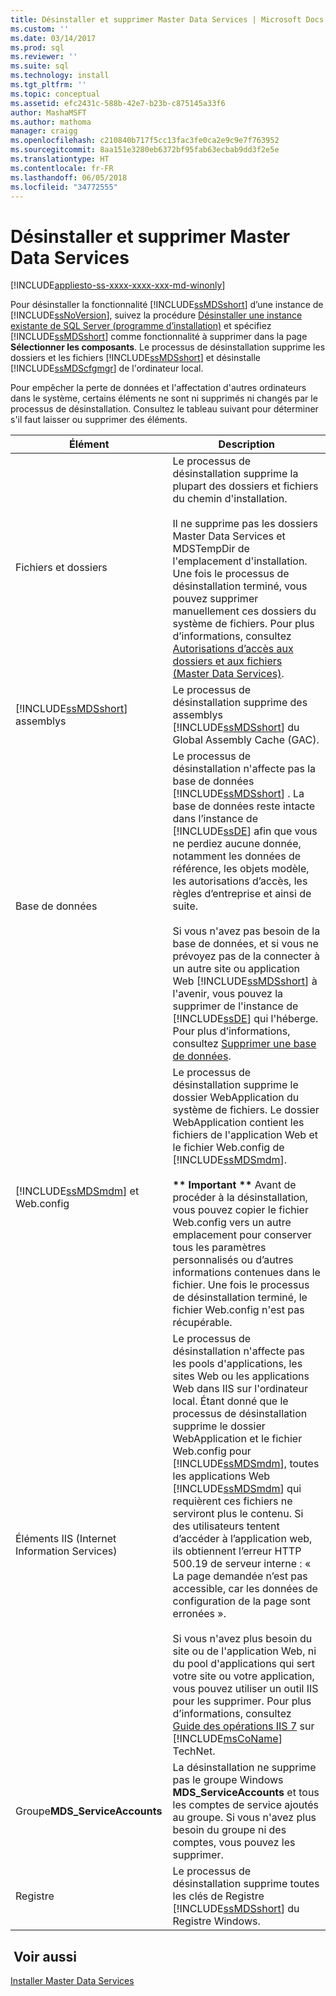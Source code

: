 ```yaml
---
title: Désinstaller et supprimer Master Data Services | Microsoft Docs
ms.custom: ''
ms.date: 03/14/2017
ms.prod: sql
ms.reviewer: ''
ms.suite: sql
ms.technology: install
ms.tgt_pltfrm: ''
ms.topic: conceptual
ms.assetid: efc2431c-588b-42e7-b23b-c875145a33f6
author: MashaMSFT
ms.author: mathoma
manager: craigg
ms.openlocfilehash: c210840b717f5cc13fac3fe0ca2e9c9e7f763952
ms.sourcegitcommit: 8aa151e3280eb6372bf95fab63ecbab9dd3f2e5e
ms.translationtype: HT
ms.contentlocale: fr-FR
ms.lasthandoff: 06/05/2018
ms.locfileid: "34772555"
---
```

# <a name="uninstall-and-remove-master-data-services"></a>Désinstaller et supprimer Master Data Services
[!INCLUDE[appliesto-ss-xxxx-xxxx-xxx-md-winonly](../../includes/appliesto-ss-xxxx-xxxx-xxx-md-winonly.md)]

  Pour désinstaller la fonctionnalité [!INCLUDE[ssMDSshort](../../includes/ssmdsshort-md.md)] d’une instance de [!INCLUDE[ssNoVersion](../../includes/ssnoversion-md.md)], suivez la procédure [Désinstaller une instance existante de SQL Server &#40;programme d’installation&#41;](../../sql-server/install/uninstall-an-existing-instance-of-sql-server-setup.md) et spécifiez [!INCLUDE[ssMDSshort](../../includes/ssmdsshort-md.md)] comme fonctionnalité à supprimer dans la page **Sélectionner les composants**. Le processus de désinstallation supprime les dossiers et les fichiers [!INCLUDE[ssMDSshort](../../includes/ssmdsshort-md.md)] et désinstalle [!INCLUDE[ssMDScfgmgr](../../includes/ssmdscfgmgr-md.md)] de l'ordinateur local.  
  
 Pour empêcher la perte de données et l'affectation d'autres ordinateurs dans le système, certains éléments ne sont ni supprimés ni changés par le processus de désinstallation. Consultez le tableau suivant pour déterminer s'il faut laisser ou supprimer des éléments.  
  
|Élément|Description|  
|----------|-----------------|  
|Fichiers et dossiers|Le processus de désinstallation supprime la plupart des dossiers et fichiers du chemin d'installation.<br /><br /> Il ne supprime pas les dossiers Master Data Services et MDSTempDir de l'emplacement d'installation. Une fois le processus de désinstallation terminé, vous pouvez supprimer manuellement ces dossiers du système de fichiers. Pour plus d’informations, consultez [Autorisations d’accès aux dossiers et aux fichiers &#40;Master Data Services&#41;](../../master-data-services/folder-and-file-permissions-master-data-services.md).|  
|[!INCLUDE[ssMDSshort](../../includes/ssmdsshort-md.md)] assemblys|Le processus de désinstallation supprime des assemblys [!INCLUDE[ssMDSshort](../../includes/ssmdsshort-md.md)] du Global Assembly Cache (GAC).|  
|Base de données|Le processus de désinstallation n'affecte pas la base de données [!INCLUDE[ssMDSshort](../../includes/ssmdsshort-md.md)] . La base de données reste intacte dans l’instance de [!INCLUDE[ssDE](../../includes/ssde-md.md)] afin que vous ne perdiez aucune donnée, notamment les données de référence, les objets modèle, les autorisations d’accès, les règles d’entreprise et ainsi de suite.<br /><br /> Si vous n'avez pas besoin de la base de données, et si vous ne prévoyez pas de la connecter à un autre site ou application Web [!INCLUDE[ssMDSshort](../../includes/ssmdsshort-md.md)] à l'avenir, vous pouvez la supprimer de l'instance de [!INCLUDE[ssDE](../../includes/ssde-md.md)] qui l'héberge. Pour plus d’informations, consultez [Supprimer une base de données](../../relational-databases/databases/delete-a-database.md).|  
|[!INCLUDE[ssMDSmdm](../../includes/ssmdsmdm-md.md)] et Web.config|Le processus de désinstallation supprime le dossier WebApplication du système de fichiers. Le dossier WebApplication contient les fichiers de l'application Web et le fichier Web.config de [!INCLUDE[ssMDSmdm](../../includes/ssmdsmdm-md.md)].<br /><br /> **\*\* Important \*\*** Avant de procéder à la désinstallation, vous pouvez copier le fichier Web.config vers un autre emplacement pour conserver tous les paramètres personnalisés ou d’autres informations contenues dans le fichier. Une fois le processus de désinstallation terminé, le fichier Web.config n'est pas récupérable.|  
|Éléments IIS (Internet Information Services)|Le processus de désinstallation n'affecte pas les pools d'applications, les sites Web ou les applications Web dans IIS sur l'ordinateur local. Étant donné que le processus de désinstallation supprime le dossier WebApplication et le fichier Web.config pour [!INCLUDE[ssMDSmdm](../../includes/ssmdsmdm-md.md)], toutes les applications Web [!INCLUDE[ssMDSmdm](../../includes/ssmdsmdm-md.md)] qui requièrent ces fichiers ne serviront plus le contenu. Si des utilisateurs tentent d’accéder à l’application web, ils obtiennent l’erreur HTTP 500.19 de serveur interne : « La page demandée n’est pas accessible, car les données de configuration de la page sont erronées ».<br /><br /> Si vous n'avez plus besoin du site ou de l'application Web, ni du pool d'applications qui sert votre site ou votre application, vous pouvez utiliser un outil IIS pour les supprimer. Pour plus d’informations, consultez [Guide des opérations IIS 7](http://go.microsoft.com/fwlink/?LinkId=184885) sur [!INCLUDE[msCoName](../../includes/msconame-md.md)] TechNet.|  
|Groupe**MDS_ServiceAccounts** |La désinstallation ne supprime pas le groupe Windows **MDS_ServiceAccounts** et tous les comptes de service ajoutés au groupe. Si vous n'avez plus besoin du groupe ni des comptes, vous pouvez les supprimer.|  
|Registre|Le processus de désinstallation supprime toutes les clés de Registre [!INCLUDE[ssMDSshort](../../includes/ssmdsshort-md.md)] du Registre Windows.|  
  
## <a name="see-also"></a> Voir aussi  
 [Installer Master Data Services](../../master-data-services/install-windows/install-master-data-services.md)  
  
  
